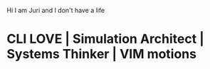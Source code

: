 Hi I am Juri and I don't have a life 
# CLI LOVE | Simulation Architect | Systems Thinker | VIM motions 

